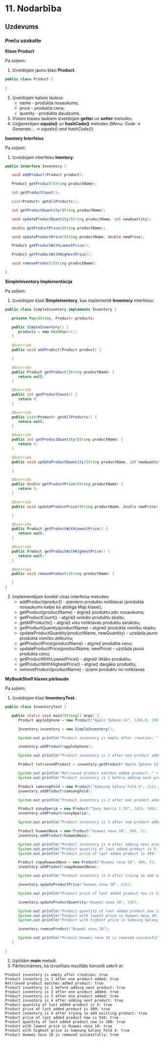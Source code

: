 # 11. Nodarbība
## Uzdevums
### Preču uzskaite

**Klase Product**

Pa soļiem:
1. Izveidojam jaunu klasi **Product**:
```java
public class Product {
    
}
```
2. Izveidojam kalses laukus:
   * name - produkta nosaukums;
   * price - produkta cena;
   * quanity - produkta daudzums.
2. Visiem klases laukiem izveidojam **getter** un **setter** metodes.
3. Uzģenerējam **equals()** un **hashCode()** metodes (_Menu: Code -> Generate... -> equals() and hashCode()_)


**Inentory Interfeiss**

Pa soļiem:

1. Izveidojam interfeisu **Inentory**:
```java
public interface Inventory {

   void addProduct(Product product);

   Product getProduct(String productName);

   int getProductCount();

   List<Product> getAllProducts();

   int getProductQuantity(String productName);

   void updateProductQuantity(String productName, int newQuantity);

   double getProductPrice(String productName);

   void updateProductPrice(String productName, double newPrice);

   Product getProductWithLowestPrice();

   Product getProductWithHighestPrice();

   void removeProduct(String productName);

}
```

**SimpleInventory Implementācija**

Pa soļiem:

1. Izveidojam klasi **SimpleInentory**, kas implementē **Inventory** interfeisu:
```java
public class SimpleInventory implements Inventory {

   private Map<String, Product> products;

   public SimpleInventory() {
      products = new HashMap<>();
   }
   
   @Override
   public void addProduct(Product product) {

   }

   @Override
   public Product getProduct(String productName) {
      return null;
   }

   @Override
   public int getProductCount() {
      return 0;
   }

   @Override
   public List<Product> getAllProducts() {
      return null;
   }

   @Override
   public int getProductQuantity(String productName) {
      return 0;
   }

   @Override
   public void updateProductQuantity(String productName, int newQuantity) {

   }

   @Override
   public double getProductPrice(String productName) {
      return 0;
   }

   @Override
   public void updateProductPrice(String productName, double newPrice) {

   }

   @Override
   public Product getProductWithLowestPrice() {
      return null;
   }

   @Override
   public Product getProductWithHighestPrice() {
      return null;
   }

   @Override
   public void removeProduct(String productName) {

   }
}
```
2. Implementējam korekti visas interfeisa metodes:
   * addProduct(product) - pievieno produktu noliktavai (produkta nosaukums kalpo kā atslēga Map klasei);
   * getProduct(productName) - atgriež produktu pēc nosaukuma;
   * getProductCount() - atgriež unikālo produktu skaitu;
   * getAllProducts() - atgriež visu noliktavas produktu sarakstu;
   * getProductQuanity(productName) - atgriež produkta vienību skaitu;
   * updateProductQuantity(productName, newQuantity) - uzstāda jauno produkta vienību atlikumu;
   * getProductPrice(productName) - atgriež produkta cenu;
   * updateProductPrice(productName, newPrice) - uzstāda jauno produkta cenu;
   * getProductWithLowestPrice() - atgriež lētāko produktu;
   * getProductWithHighestPrice() - atgriež dargāko produktu;
   * removeProduct(productName) - izņem produktu no noliktavas

**MyBookShelf klases pārbaude**

Pa soļiem:

1. Izveidojam klasi **InventoryTest**:
```java
public class InventoryTest {

   public static void main(String[] args) {
      Product appleIphone = new Product("Apple Iphone 14", 1200.0, 100);

      Inventory inventory = new SimpleInventory();

      System.out.println("Product inventory is empty after creation: " + (inventory.getProductCount() == 0));

      inventory.addProduct(appleIphone);

      System.out.println("Product inventory is 1 after one product added: " + (inventory.getProductCount() == 1));

      Product retrievedProduct = inventory.getProduct("Apple Iphone 14");

      System.out.println("Retrieved product matches added product: " + retrievedProduct.equals(appleIphone));
      System.out.println("Product inventory is 1 before adding next product: " + (inventory.getProductCount() == 1));

      Product samsungFold = new Product("Samsung Galaxy Fold 4", 2111.34, 50);
      inventory.addProduct(samsungFold);

      System.out.println("Product inventory is 2 after one product added: " + (inventory.getProductCount() == 2));

      Product sonyXperia = new Product("Sony Xperia 1 IV", 1429, 500);
      inventory.addProduct(sonyXperia);

      System.out.println("Product inventory is 3 after one product added: " + (inventory.getProductCount() == 3));

      Product huaweiNova = new Product("Huawei nova 10", 499, 5);
      inventory.addProduct(huaweiNova);

      System.out.println("Product inventory is 4 after adding next product: " + (inventory.getProductCount() == 4));
      System.out.println("Product quantity of last added product is 5: " + (inventory.getProductQuantity("Huawei nova 10") == 5));
      System.out.println("Product price of last added product is 499: " + (inventory.getProductPrice("Huawei nova 10") == 499));

      Product copyHuaweiNova = new Product("Huawei nova 10", 499, 5);
      inventory.addProduct(copyHuaweiNova);

      System.out.println("Product inventory is 4 after trying to add existing product: " + (inventory.getProductCount() == 4));

      inventory.updateProductPrice("Huawei nova 10", 510);

      System.out.println("Product price of last added product now is 510: " + (inventory.getProductPrice("Huawei nova 10") == 510));

      inventory.updateProductQuantity("Huawei nova 10", 100);

      System.out.println("Product quantity of last added product now is 100: " + (inventory.getProductQuantity("Huawei nova 10") == 100));
      System.out.println("Product with lowest price is Huawei nova 10: " + inventory.getProductWithLowestPrice().getName().equals("Huawei nova 10"));
      System.out.println("Product with highest price is Samsung Galaxy Fold 4: " + inventory.getProductWithHighestPrice().getName().equals("Samsung Galaxy Fold 4"));

      inventory.removeProduct("Huawei nova 10");

      System.out.println("Product Huawei nova 10 is removed successfully: " + (inventory.getProduct("Huawei nova 10") == null));
   }

}
```
2. Izpildām **main** metodi.
3. Pārliecināmies, ka izvadītais rezultāts konsolē sakrīt ar:
```
Product inventory is empty after creation: true
Product inventory is 1 after one product added: true
Retrieved product matches added product: true
Product inventory is 1 before adding next product: true
Product inventory is 2 after one product added: true
Product inventory is 3 after one product added: true
Product inventory is 4 after adding next product: true
Product quantity of last added product is 5: true
Product price of last added product is 499: true
Product inventory is 4 after trying to add existing product: true
Product price of last added product now is 510: true
Product quantity of last added product now is 100: true
Product with lowest price is Huawei nova 10: true
Product with highest price is Samsung Galaxy Fold 4: true
Product Huawei nova 10 is removed successfully: true
```